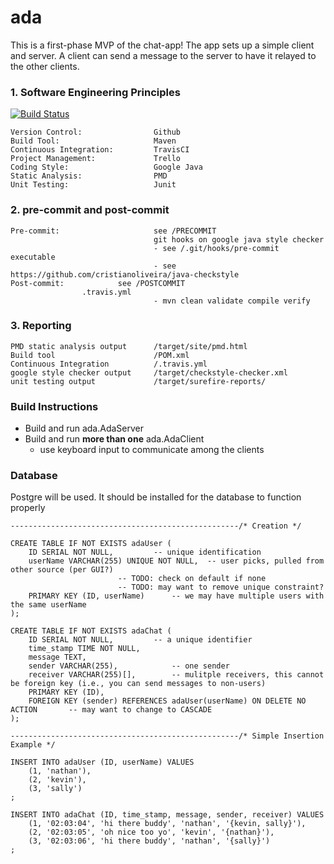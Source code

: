 # ada

This is a first-phase MVP of the chat-app! The app sets up a simple client and server. A client can send a message to the server to have it relayed to the other clients. 


### 1. Software Engineering Principles 
[![Build Status](https://travis-ci.org/LooseScruz/ada.svg?branch=develop)](https://travis-ci.org/LooseScruz/ada)


```$xslt
Version Control:                Github
Build Tool:                     Maven 
Continuous Integration:         TravisCI
Project Management:             Trello
Coding Style:                   Google Java
Static Analysis:                PMD
Unit Testing:                   Junit
```

### 2. pre-commit and post-commit

```$xslt
Pre-commit:                     see /PRECOMMIT
                                git hooks on google java style checker 
                                - see /.git/hooks/pre-commit executable
                                - see https://github.com/cristianoliveira/java-checkstyle
Post-commit:			see /POSTCOMMIT
				.travis.yml 
                                - mvn clean validate compile verify
```


### 3. Reporting

```$xslt
PMD static analysis output      /target/site/pmd.html 
Build tool                      /POM.xml
Continuous Integration          /.travis.yml          
google style checker output     /target/checkstyle-checker.xml 
unit testing output             /target/surefire-reports/  
```


### Build Instructions
- Build and run ada.AdaServer
- Build and run **more than one** ada.AdaClient
    - use keyboard input to communicate among the clients

### Database 

Postgre will be used. It should be installed for the database to function properly

```$sql
---------------------------------------------------/* Creation */

CREATE TABLE IF NOT EXISTS adaUser (
	ID SERIAL NOT NULL,			-- unique identification 
	userName VARCHAR(255) UNIQUE NOT NULL, 	-- user picks, pulled from other source (per GUI?)
						-- TODO: check on default if none
						-- TODO: may want to remove unique constraint? 
	PRIMARY KEY (ID, userName)		-- we may have multiple users with the same userName
);

CREATE TABLE IF NOT EXISTS adaChat (
	ID SERIAL NOT NULL,			-- a unique identifier
	time_stamp TIME NOT NULL,	 
	message TEXT,		
	sender VARCHAR(255),			-- one sender
	receiver VARCHAR(255)[],		-- mulitple receivers, this cannot be foreign key (i.e., you can send messages to non-users)
	PRIMARY KEY (ID),
	FOREIGN KEY (sender) REFERENCES adaUser(userName) ON DELETE NO ACTION		-- may want to change to CASCADE
);

---------------------------------------------------/* Simple Insertion Example */

INSERT INTO adaUser (ID, userName) VALUES 
	(1, 'nathan'),
	(2, 'kevin'),
	(3, 'sally')
;

INSERT INTO adaChat (ID, time_stamp, message, sender, receiver) VALUES 
	(1, '02:03:04', 'hi there buddy', 'nathan', '{kevin, sally}'),
	(2, '02:03:05', 'oh nice too yo', 'kevin', '{nathan}'),
	(3, '02:03:06', 'hi there buddy', 'nathan', '{sally}')
;
```
